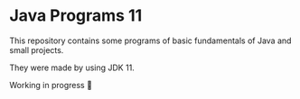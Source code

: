 # Java Programs 11

This repository contains some programs of basic fundamentals of Java and small projects.

They were made by using JDK 11.

Working in progress :hammer: